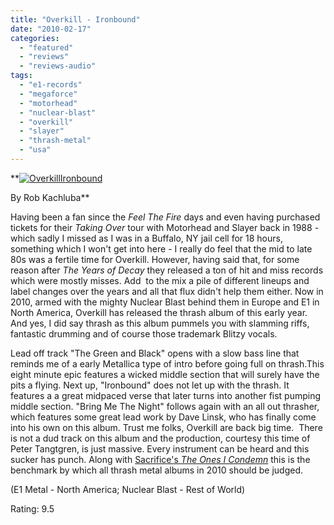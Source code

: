 ```yaml
---
title: "Overkill - Ironbound"
date: "2010-02-17"
categories: 
  - "featured"
  - "reviews"
  - "reviews-audio"
tags: 
  - "e1-records"
  - "megaforce"
  - "motorhead"
  - "nuclear-blast"
  - "overkill"
  - "slayer"
  - "thrash-metal"
  - "usa"
---
```


**[![OverkillIronbound](http://www.hellbound.ca/wp-content/uploads/2010/02/OverkillIronbound.jpg "OverkillIronbound")](http://www.hellbound.ca/wp-content/uploads/2010/02/OverkillIronbound.jpg)

By Rob Kachluba**

Having been a fan since the _Feel The Fire_ days and even having purchased tickets for their _Taking Over_ tour with Motorhead and Slayer back in 1988 - which sadly I missed as I was in a Buffalo, NY jail cell for 18 hours, something which I won't get into here - I really do feel that the mid to late 80s was a fertile time for Overkill. However, having said that, for some reason after _The Years of Decay_ they released a ton of hit and miss records which were mostly misses. Add  to the mix a pile of different lineups and label changes over the years and all that flux didn't help them either. Now in 2010, armed with the mighty Nuclear Blast behind them in Europe and E1 in North America, Overkill has released the thrash album of this early year. And yes, I did say thrash as this album pummels you with slamming riffs, fantastic drumming and of course those trademark Blitzy vocals.

Lead off track "The Green and Black" opens with a slow bass line that reminds me of a early Metallica type of intro before going full on thrash.This eight minute epic features a wicked middle section that will surely have the pits a flying. Next up, "Ironbound" does not let up with the thrash. It features a a great midpaced verse that later turns into another fist pumping middle section. "Bring Me The Night" follows again with an all out thrasher, which features some great lead work by Dave Linsk, who has finally come into his own on this album. Trust me folks, Overkill are back big time.  There is not a dud track on this album and the production, courtesy this time of Peter Tangtgren, is just massive. Every instrument can be heard and this sucker has punch. Along with [Sacrifice's _The Ones I Condemn_](http://www.hellbound.ca/2009/09/sacrifice-the-ones-i-condemn/) this is the benchmark by which all thrash metal albums in 2010 should be judged.

(E1 Metal - North America; Nuclear Blast - Rest of World)

Rating: 9.5

